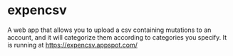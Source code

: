 # expencsv
A web app that allows you to upload a csv containing mutations to an account, and it will categorize them according to categories you specify. It is running at https://expencsv.appspot.com/
